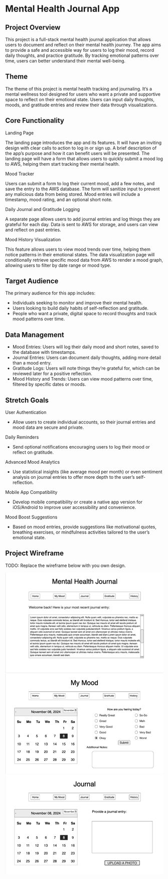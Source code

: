 # Mental Health Journal App

## Project Overview

This project is a full-stack mental health journal application that allows users to document and reflect on their mental health journey. The app aims to provide a safe and accessible way for users to log their mood, record daily thoughts, and practice gratitude. By tracking emotional patterns over time, users can better understand their mental well-being.

## Theme

The theme of this project is mental health tracking and journaling. It’s a mental wellness tool designed for users who want a private and supportive space to reflect on their emotional state. Users can input daily thoughts, moods, and gratitude entries and review their data through visualizations.

## Core Functionality

Landing Page

The landing page introduces the app and its features. It will have an inviting design with clear calls to action to log in or sign up. A brief description of the app’s purpose and how it can benefit users will be presented. The landing page will have a form that allows users to quickly submit a mood log to AWS, helping them start tracking their mental health.

Mood Tracker

Users can submit a form to log their current mood, add a few notes, and save the entry to the AWS database. The form will sanitize input to prevent any malicious data from being stored. Mood entries will include a timestamp, mood rating, and an optional short note.

Daily Journal and Gratitude Logging

A separate page allows users to add journal entries and log things they are grateful for each day. Data is sent to AWS for storage, and users can view and reflect on past entries.

Mood History Visualization

This feature allows users to view mood trends over time, helping them notice patterns in their emotional states. The data visualization page will conditionally retrieve specific mood data from AWS to render a mood graph, allowing users to filter by date range or mood type.

## Target Audience

The primary audience for this app includes:

- Individuals seeking to monitor and improve their mental health.
- Users looking to build daily habits of self-reflection and gratitude.
- People who want a private, digital space to record thoughts and track mood patterns over time.

## Data Management

- Mood Entries: Users will log their daily mood and short notes, saved to the database with timestamps.
- Journal Entries: Users can document daily thoughts, adding more detail than a mood entry.
- Gratitude Logs: Users will note things they’re grateful for, which can be reviewed later for a positive reflection.
- Mood History and Trends: Users can view mood patterns over time, filtered by specific dates or moods.

## Stretch Goals

User Authentication
- Allow users to create individual accounts, so their journal entries and mood data are secure and private.

Daily Reminders
- Send optional notifications encouraging users to log their mood or reflect on gratitude.

Advanced Mood Analytics
- Use statistical insights (like average mood per month) or even sentiment analysis on journal entries to offer more depth to the user’s self-reflection.

Mobile App Compatibility
- Develop mobile compatibility or create a native app version for iOS/Android to improve user accessibility and convenience.

Mood Boost Suggestions
- Based on mood entries, provide suggestions like motivational quotes, breathing exercises, or mindfulness activities tailored to the user’s emotional state.

## Project Wireframe

TODO: Replace the wireframe below with you own design.

![wireframe](/img/final1.png)
![wireframe](/img/final2.png)
![wireframe](/img/final3.png)